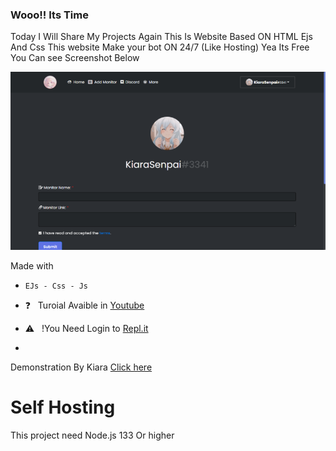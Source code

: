 ### Wooo!! Its Time
Today I Will Share My Projects Again This Is Website Based ON HTML Ejs And Css
This website Make your bot ON 24/7 (Like Hosting) Yea Its Free You Can see Screenshot Below
<div align="middle"></div><div align="middle"></div><div align="middle"><img src="/Images/Uptime.png"></div>



Made with
- ``EJs - Css - Js``

- ❓ &nbsp; Turoial Avaible in [Youtube](https://www.youtube.com/watch?v=G3yhZ78lYK0)
- ⚠ &nbsp; !You Need Login to [Repl.it](https://replit.com)
- 
Demonstration By Kiara
[Click here](https://KiaraHost.kiarasenpai.repl.co/callback) 

# Self Hosting

This project need Node.js 133 Or higher
